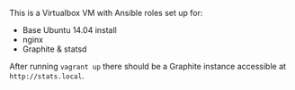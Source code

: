 This is a Virtualbox VM with Ansible roles set up for:

* Base Ubuntu 14.04 install
* nginx
* Graphite & statsd

After running `vagrant up` there should be a Graphite instance
accessible at `http://stats.local`.
